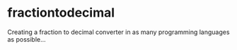 # fractiontodecimal
Creating a fraction to decimal converter in as many programming languages as possible...
